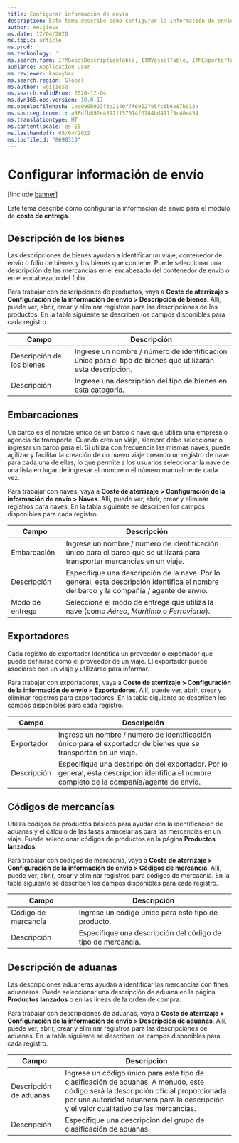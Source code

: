 ```yaml
---
title: Configurar información de envío
description: Este tema describe cómo configurar la información de envío para el módulo de costo de entrega.
author: Weijiesa
ms.date: 12/04/2020
ms.topic: article
ms.prod: ''
ms.technology: ''
ms.search.form: ITMGoodsDescriptionTable, ITMVesselTable, ITMExporterTable, ITMCommodityCodeTable, ITMCustomsDescription
audience: Application User
ms.reviewer: kamaybac
ms.search.region: Global
ms.author: weijiesa
ms.search.validFrom: 2020-12-04
ms.dyn365.ops.version: 10.0.17
ms.openlocfilehash: 1ee099b923f3e2140f7f6962795fc6b6e87b913a
ms.sourcegitcommit: a58dfb892e43921157014f0784bd411f5c40e454
ms.translationtype: HT
ms.contentlocale: es-ES
ms.lasthandoff: 05/04/2022
ms.locfileid: "8690313"
---
```

# <a name="shipping-information-setup"></a>Configurar información de envío

[!include [banner](../../includes/banner.md)]

Este tema describe cómo configurar la información de envío para el módulo de **costo de entrega**.

## <a name="description-of-goods"></a><a name="description-of-goods"></a>Descripción de los bienes

Las descripciones de bienes ayudan a identificar un viaje, contenedor de envío o folio de bienes y los bienes que contiene. Puede seleccionar una descripción de las mercancías en el encabezado del contenedor de envío o en el encabezado del folio.

Para trabajar con descripciones de productos, vaya a **Coste de aterrizaje \> Configuración de la información de envío \> Descripción de bienes**. Allí, puede ver, abrir, crear y eliminar registros para las descripciones de los productos. En la tabla siguiente se describen los campos disponibles para cada registro.

| Campo | Descripción |
|---|---|
| Descripción de los bienes | Ingrese un nombre / número de identificación único para el tipo de bienes que utilizarán esta descripción. |
| Descripción | Ingrese una descripción del tipo de bienes en esta categoría. |

## <a name="vessels"></a><a name="vessels"></a>Embarcaciones

Un barco es el nombre único de un barco o nave que utiliza una empresa o agencia de transporte. Cuando crea un viaje, siempre debe seleccionar o ingresar un barco para él. Si utiliza con frecuencia las mismas naves, puede agilizar y facilitar la creación de un nuevo viaje creando un registro de nave para cada una de ellas, lo que permite a los usuarios seleccionar la nave de una lista en lugar de ingresar el nombre o el número manualmente cada vez.

Para trabajar con naves, vaya a **Coste de aterrizaje \> Configuración de la información de envío \> Naves**. Allí, puede ver, abrir, crear y eliminar registros para naves. En la tabla siguiente se describen los campos disponibles para cada registro.

| Campo | Descripción |
|---|---|
| Embarcación | Ingrese un nombre / número de identificación único para el barco que se utilizará para transportar mercancías en un viaje. |
| Descripción | Especifique una descripción de la nave. Por lo general, esta descripción identifica el nombre del barco y la compañía / agente de envío. |
| Modo de entrega | Seleccione el modo de entrega que utiliza la nave (como _Aéreo_, _Marítimo_ o _Ferroviario_). |

## <a name="exporters"></a>Exportadores

Cada registro de exportador identifica un proveedor o exportador que puede definirse como el proveedor de un viaje. El exportador puede asociarse con un viaje y utilizarse para informar.

Para trabajar con exportadores, vaya a **Coste de aterrizaje \> Configuración de la información de envío \> Exportadores**. Allí, puede ver, abrir, crear y eliminar registros para exportadores. En la tabla siguiente se describen los campos disponibles para cada registro.

| Campo | Descripción |
|---|---|
| Exportador | Ingrese un nombre / número de identificación único para el exportador de bienes que se transportan en un viaje. |
| Descripción | Especifique una descripción del exportador. Por lo general, esta descripción identifica el nombre completo de la compañía/agente de envío. |

## <a name="commodity-codes"></a>Códigos de mercancías

Utiliza códigos de productos básicos para ayudar con la identificación de aduanas y el cálculo de las tasas arancelarias para las mercancías en un viaje. Puede seleccionar códigos de productos en la página **Productos lanzados**.

Para trabajar con códigos de mercacnía, vaya a **Coste de aterrizaje \> Configuración de la información de envío \> Códigos de mercancía**. Allí, puede ver, abrir, crear y eliminar registros para códigos de mercacnía. En la tabla siguiente se describen los campos disponibles para cada registro.

| Campo | Descripción |
|---|---|
| Código de mercancía | Ingrese un código único para este tipo de producto. |
| Descripción | Especifique una descripción del código de tipo de mercancía. |

## <a name="customs-description"></a>Descripción de aduanas

Las descripciones aduaneras ayudan a identificar las mercancías con fines aduaneros. Puede seleccionar una descripción de aduana en la página **Productos lanzados** o en las líneas de la orden de compra.

Para trabajar con descripciones de aduanas, vaya a **Coste de aterrizaje \> Configuración de la información de envío \> Descripción de aduanas**. Allí, puede ver, abrir, crear y eliminar registros para las descripciones de aduanas. En la tabla siguiente se describen los campos disponibles para cada registro.

| Campo | Descripción |
|---|---|
| Descripción de aduanas | Ingrese un código único para este tipo de clasificación de aduanas. A menudo, este código será la descripción oficial proporcionada por una autoridad aduanera para la descripción y el valor cualitativo de las mercancías. |
| Descripción | Especifique una descripción del grupo de clasificación de aduanas. |

